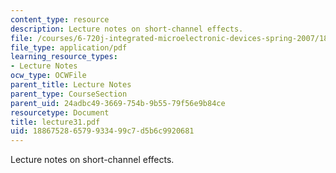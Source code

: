 ```yaml
---
content_type: resource
description: Lecture notes on short-channel effects.
file: /courses/6-720j-integrated-microelectronic-devices-spring-2007/188675286579933499c7d5b6c9920681_lecture31.pdf
file_type: application/pdf
learning_resource_types:
- Lecture Notes
ocw_type: OCWFile
parent_title: Lecture Notes
parent_type: CourseSection
parent_uid: 24adbc49-3669-754b-9b55-79f56e9b84ce
resourcetype: Document
title: lecture31.pdf
uid: 18867528-6579-9334-99c7-d5b6c9920681
---
```

Lecture notes on short-channel effects.

